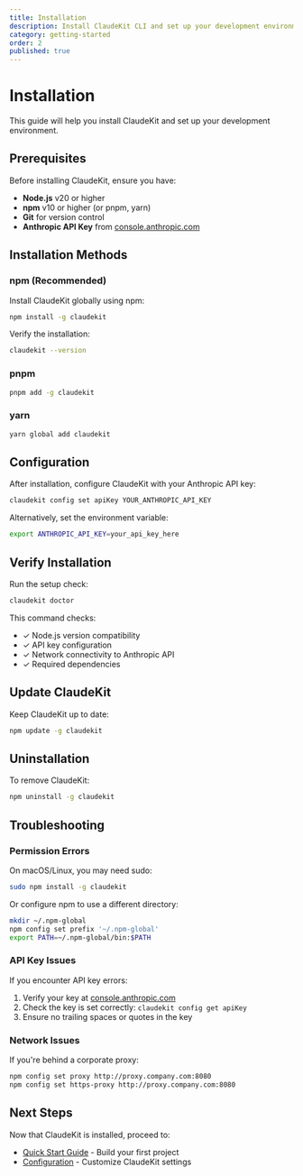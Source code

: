 ```yaml
---
title: Installation
description: Install ClaudeKit CLI and set up your development environment
category: getting-started
order: 2
published: true
---
```


# Installation

This guide will help you install ClaudeKit and set up your development environment.

## Prerequisites

Before installing ClaudeKit, ensure you have:

- **Node.js** v20 or higher
- **npm** v10 or higher (or pnpm, yarn)
- **Git** for version control
- **Anthropic API Key** from [console.anthropic.com](https://console.anthropic.com)

## Installation Methods

### npm (Recommended)

Install ClaudeKit globally using npm:

```bash
npm install -g claudekit
```

Verify the installation:

```bash
claudekit --version
```

### pnpm

```bash
pnpm add -g claudekit
```

### yarn

```bash
yarn global add claudekit
```

## Configuration

After installation, configure ClaudeKit with your Anthropic API key:

```bash
claudekit config set apiKey YOUR_ANTHROPIC_API_KEY
```

Alternatively, set the environment variable:

```bash
export ANTHROPIC_API_KEY=your_api_key_here
```

## Verify Installation

Run the setup check:

```bash
claudekit doctor
```

This command checks:

- ✓ Node.js version compatibility
- ✓ API key configuration
- ✓ Network connectivity to Anthropic API
- ✓ Required dependencies

## Update ClaudeKit

Keep ClaudeKit up to date:

```bash
npm update -g claudekit
```

## Uninstallation

To remove ClaudeKit:

```bash
npm uninstall -g claudekit
```

## Troubleshooting

### Permission Errors

On macOS/Linux, you may need sudo:

```bash
sudo npm install -g claudekit
```

Or configure npm to use a different directory:

```bash
mkdir ~/.npm-global
npm config set prefix '~/.npm-global'
export PATH=~/.npm-global/bin:$PATH
```

### API Key Issues

If you encounter API key errors:

1. Verify your key at [console.anthropic.com](https://console.anthropic.com)
2. Check the key is set correctly: `claudekit config get apiKey`
3. Ensure no trailing spaces or quotes in the key

### Network Issues

If you're behind a corporate proxy:

```bash
npm config set proxy http://proxy.company.com:8080
npm config set https-proxy http://proxy.company.com:8080
```

## Next Steps

Now that ClaudeKit is installed, proceed to:

- [Quick Start Guide](/docs/getting-started/quick-start) - Build your first project
- [Configuration](/docs/core-concepts/configuration) - Customize ClaudeKit settings
